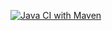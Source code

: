 [![Java CI with Maven](https://github.com/r-freeman/TodoApp/actions/workflows/maven.yml/badge.svg)](https://github.com/r-freeman/TodoApp/actions/workflows/maven.yml)